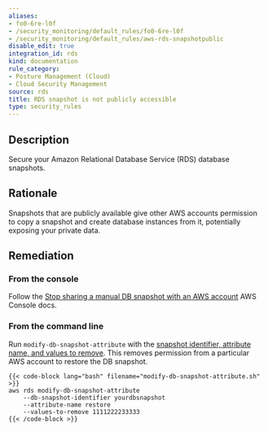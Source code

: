 ```yaml
---
aliases:
- fo0-6re-l0f
- /security_monitoring/default_rules/fo0-6re-l0f
- /security_monitoring/default_rules/aws-rds-snapshotpublic
disable_edit: true
integration_id: rds
kind: documentation
rule_category:
- Posture Management (Cloud)
- Cloud Security Management
source: rds
title: RDS snapshot is not publicly accessible
type: security_rules
---
```


## Description

Secure your Amazon Relational Database Service (RDS) database snapshots.

## Rationale

Snapshots that are publicly available give other AWS accounts permission to copy a snapshot and create database instances from it, potentially exposing your private data.

## Remediation

### From the console

Follow the [Stop sharing a manual DB snapshot with an AWS account][1] AWS Console docs.

### From the command line

Run `modify-db-snapshot-attribute` with the [snapshot identifier, attribute name, and values to remove][2]. This removes permission from a particular AWS account to restore the DB snapshot.

    {{< code-block lang="bash" filename="modify-db-snapshot-attribute.sh" >}}
    aws rds modify-db-snapshot-attribute
        --db-snapshot-identifier yourdbsnapshot
        --attribute-name restore
        --values-to-remove 1111222233333
    {{< /code-block >}}

[1]: https://docs.aws.amazon.com/AmazonRDS/latest/UserGuide/USER_ShareSnapshot.html#USER_ShareSnapshot.Sharing
[2]: https://awscli.amazonaws.com/v2/documentation/api/latest/reference/rds/modify-db-snapshot-attribute.html#synopsis
